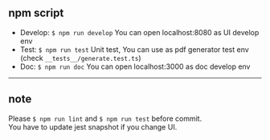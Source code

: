 
## npm script

- Develop: `$ npm run develop` You can open localhost:8080 as UI develop env
- Test:  `$ npm run test` Unit test, You can use as pdf generator test env (check  `__tests__/generate.test.ts`)
- Doc: `$ npm run doc` You can open localhost:3000 as doc develop env

---

## note

Please `$ npm run lint` and `$ npm run test` before commit.  
You have to update jest snapshot if you change UI.
